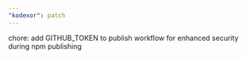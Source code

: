 ```yaml
---
"kodexor": patch
---
```


chore: add GITHUB_TOKEN to publish workflow for enhanced security during npm publishing
